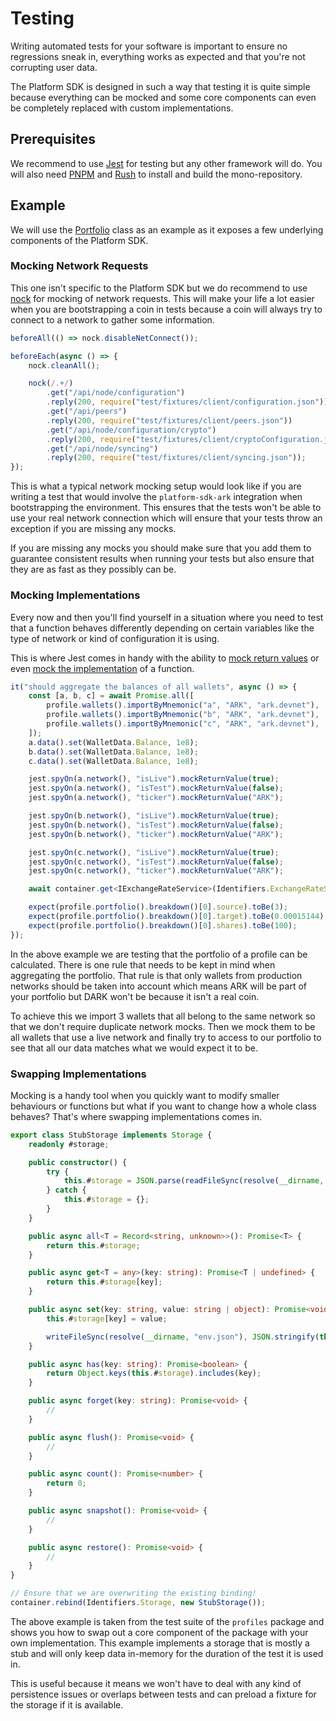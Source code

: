 # Testing

Writing automated tests for your software is important to ensure no regressions sneak in, everything works as expected and that you're not corrupting user data.

The Platform SDK is designed in such a way that testing it is quite simple because everything can be mocked and some core components can even be completely replaced with custom implementations.

## Prerequisites

We recommend to use [Jest](https://jestjs.io/) for testing but any other framework will do. You will also need [PNPM](https://pnpm.io/) and [Rush](https://rushjs.io/) to install and build the mono-repository.

## Example

We will use the [Portfolio](https://github.com/ArdentHQ/profiles/blob/main/source/portfolio.test.ts) class as an example as it exposes a few underlying components of the Platform SDK.

### Mocking Network Requests

This one isn't specific to the Platform SDK but we do recommend to use [nock](https://github.com/nock/nock) for mocking of network requests. This will make your life a lot easier when you are bootstrapping a coin in tests because a coin will always try to connect to a network to gather some information.

```ts
beforeAll(() => nock.disableNetConnect());

beforeEach(async () => {
    nock.cleanAll();

    nock(/.+/)
        .get("/api/node/configuration")
        .reply(200, require("test/fixtures/client/configuration.json"))
        .get("/api/peers")
        .reply(200, require("test/fixtures/client/peers.json"))
        .get("/api/node/configuration/crypto")
        .reply(200, require("test/fixtures/client/cryptoConfiguration.json"))
        .get("/api/node/syncing")
        .reply(200, require("test/fixtures/client/syncing.json"));
});
```

This is what a typical network mocking setup would look like if you are writing a test that would involve the `platform-sdk-ark` integration when bootstrapping the environment. This ensures that the tests won't be able to use your real network connection which will ensure that your tests throw an exception if you are missing any mocks.

If you are missing any mocks you should make sure that you add them to guarantee consistent results when running your tests but also ensure that they are as fast as they possibly can be.

### Mocking Implementations

Every now and then you'll find yourself in a situation where you need to test that a function behaves differently depending on certain variables like the type of network or kind of configuration it is using.

This is where Jest comes in handy with the ability to [mock return values](https://jestjs.io/docs/mock-functions#mock-return-values) or even [mock the implementation](https://jestjs.io/docs/mock-functions#mock-implementations) of a function.

```ts
it("should aggregate the balances of all wallets", async () => {
    const [a, b, c] = await Promise.all([
        profile.wallets().importByMnemonic("a", "ARK", "ark.devnet"),
        profile.wallets().importByMnemonic("b", "ARK", "ark.devnet"),
        profile.wallets().importByMnemonic("c", "ARK", "ark.devnet"),
    ]);
    a.data().set(WalletData.Balance, 1e8);
    b.data().set(WalletData.Balance, 1e8);
    c.data().set(WalletData.Balance, 1e8);

    jest.spyOn(a.network(), "isLive").mockReturnValue(true);
    jest.spyOn(a.network(), "isTest").mockReturnValue(false);
    jest.spyOn(a.network(), "ticker").mockReturnValue("ARK");

    jest.spyOn(b.network(), "isLive").mockReturnValue(true);
    jest.spyOn(b.network(), "isTest").mockReturnValue(false);
    jest.spyOn(b.network(), "ticker").mockReturnValue("ARK");

    jest.spyOn(c.network(), "isLive").mockReturnValue(true);
    jest.spyOn(c.network(), "isTest").mockReturnValue(false);
    jest.spyOn(c.network(), "ticker").mockReturnValue("ARK");

    await container.get<IExchangeRateService>(Identifiers.ExchangeRateService).syncAll(profile, "ARK");

    expect(profile.portfolio().breakdown()[0].source).toBe(3);
    expect(profile.portfolio().breakdown()[0].target).toBe(0.00015144);
    expect(profile.portfolio().breakdown()[0].shares).toBe(100);
});
```

In the above example we are testing that the portfolio of a profile can be calculated. There is one rule that needs to be kept in mind when aggregating the portfolio. That rule is that only wallets from production networks should be taken into account which means ARK will be part of your portfolio but DARK won't be because it isn't a real coin.

To achieve this we import 3 wallets that all belong to the same network so that we don't require duplicate network mocks. Then we mock them to be all wallets that use a live network and finally try to access to our portfolio to see that all our data matches what we would expect it to be.

### Swapping Implementations

Mocking is a handy tool when you quickly want to modify smaller behaviours or functions but what if you want to change how a whole class behaves? That's where swapping implementations comes in.

```ts
export class StubStorage implements Storage {
    readonly #storage;

    public constructor() {
        try {
            this.#storage = JSON.parse(readFileSync(resolve(__dirname, "env.json")).toString());
        } catch {
            this.#storage = {};
        }
    }

    public async all<T = Record<string, unknown>>(): Promise<T> {
        return this.#storage;
    }

    public async get<T = any>(key: string): Promise<T | undefined> {
        return this.#storage[key];
    }

    public async set(key: string, value: string | object): Promise<void> {
        this.#storage[key] = value;

        writeFileSync(resolve(__dirname, "env.json"), JSON.stringify(this.#storage));
    }

    public async has(key: string): Promise<boolean> {
        return Object.keys(this.#storage).includes(key);
    }

    public async forget(key: string): Promise<void> {
        //
    }

    public async flush(): Promise<void> {
        //
    }

    public async count(): Promise<number> {
        return 0;
    }

    public async snapshot(): Promise<void> {
        //
    }

    public async restore(): Promise<void> {
        //
    }
}

// Ensure that we are overwriting the existing binding!
container.rebind(Identifiers.Storage, new StubStorage());
```

The above example is taken from the test suite of the `profiles` package and shows you how to swap out a core component of the package with your own implementation. This example implements a storage that is mostly a stub and will only keep data in-memory for the duration of the test it is used in.

This is useful because it means we won't have to deal with any kind of persistence issues or overlaps between tests and can preload a fixture for the storage if it is available.
